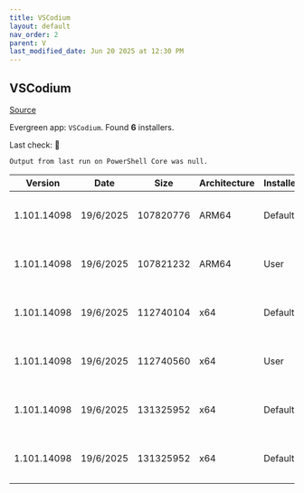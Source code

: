 ```yaml
---
title: VSCodium
layout: default
nav_order: 2
parent: V
last_modified_date: Jun 20 2025 at 12:30 PM
---
```


## VSCodium

[Source](https://vscodium.com)

Evergreen app: `VSCodium`. Found **6** installers.

Last check: 🔴
```
Output from last run on PowerShell Core was null.
```

| Version     | Date      | Size      | Architecture | InstallerType | Type | URI                                                                                                                                                                                                                                  |
| ----------- | --------- | --------- | ------------ | ------------- | ---- | ------------------------------------------------------------------------------------------------------------------------------------------------------------------------------------------------------------------------------------ |
| 1.101.14098 | 19/6/2025 | 107820776 | ARM64        | Default       | exe  | [https://github.com/VSCodium/vscodium/releases/download/1.101.14098/VSCodiumSetup-arm64-1.101.14098.exe](https://github.com/VSCodium/vscodium/releases/download/1.101.14098/VSCodiumSetup-arm64-1.101.14098.exe)                     |
| 1.101.14098 | 19/6/2025 | 107821232 | ARM64        | User          | exe  | [https://github.com/VSCodium/vscodium/releases/download/1.101.14098/VSCodiumUserSetup-arm64-1.101.14098.exe](https://github.com/VSCodium/vscodium/releases/download/1.101.14098/VSCodiumUserSetup-arm64-1.101.14098.exe)             |
| 1.101.14098 | 19/6/2025 | 112740104 | x64          | Default       | exe  | [https://github.com/VSCodium/vscodium/releases/download/1.101.14098/VSCodiumSetup-x64-1.101.14098.exe](https://github.com/VSCodium/vscodium/releases/download/1.101.14098/VSCodiumSetup-x64-1.101.14098.exe)                         |
| 1.101.14098 | 19/6/2025 | 112740560 | x64          | User          | exe  | [https://github.com/VSCodium/vscodium/releases/download/1.101.14098/VSCodiumUserSetup-x64-1.101.14098.exe](https://github.com/VSCodium/vscodium/releases/download/1.101.14098/VSCodiumUserSetup-x64-1.101.14098.exe)                 |
| 1.101.14098 | 19/6/2025 | 131325952 | x64          | Default       | msi  | [https://github.com/VSCodium/vscodium/releases/download/1.101.14098/VSCodium-x64-1.101.14098.msi](https://github.com/VSCodium/vscodium/releases/download/1.101.14098/VSCodium-x64-1.101.14098.msi)                                   |
| 1.101.14098 | 19/6/2025 | 131325952 | x64          | Default       | msi  | [https://github.com/VSCodium/vscodium/releases/download/1.101.14098/VSCodium-x64-updates-disabled-1.101.14098.msi](https://github.com/VSCodium/vscodium/releases/download/1.101.14098/VSCodium-x64-updates-disabled-1.101.14098.msi) |
